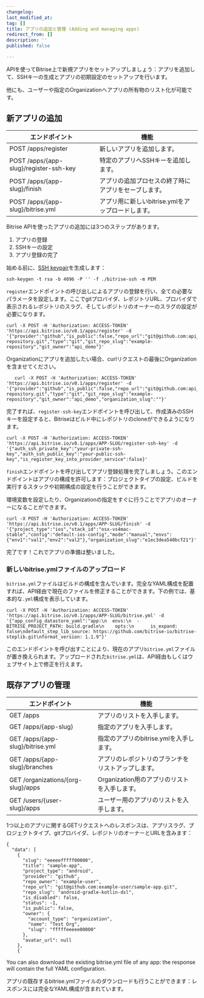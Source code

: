 ```yaml
---
changelog:
last_modified_at:
tag: []
title: アプリの追加と管理 (Adding and managing apps)
redirect_from: []
description: ''
published: false

---
```

APIを使ってBitrise上で新規アプリをセットアップしましょう：アプリを追加して、SSHキーの生成とアプリの初期設定のセットアップを行います。

他にも、ユーザーや指定のOrganizationへアプリの所有物のリスト化が可能です。

## 新アプリの追加

| エンドポイント | 機能 |
| --- | --- |
| POST /apps/register | 新しいアプリを追加します。 |
| POST /apps/{app-slug}/register-ssh-key | 特定のアプリへSSHキーを追加します。 |
| POST /apps/{app-slug}/finish | アプリの追加プロセスの終了時にアプリをセーブします。 |
| POST /apps/{app-slug}/bitrise.yml | アプリ用に新しいbitrise.ymlをアップロードします。 |

Bitrise APIを使ったアプリの追加には3つのステップがあります。

1. アプリの登録
2. SSHキーの設定
3. アプリ登録の完了

始める前に、[SSH keypair](/faq/how-to-generate-ssh-keypair/)を生成します：

    ssh-keygen -t rsa -b 4096 -P '' -f ./bitrise-ssh -m PEM  

`register`エンドポイントの呼び出しによるアプリの登録を行い、全ての必要なパラメータを設定します。ここでgitプロバイダ、レポジトリURL、プロバイダで表示されるレポジトリのスラグ、そしてレポジトリのオーナーのスラグの設定が必要になります。

    curl -X POST -H 'Authorization: ACCESS-TOKEN' 'https://api.bitrise.io/v0.1/apps/register' -d '{"provider":"github","is_public":false,"repo_url":"git@github.com:api_demo/example-repository.git","type":"git","git_repo_slug":"example-repository","git_owner":"api_demo"}'

Organizationにアプリを追加したい場合、curlリクエストの最後にOrganizationを含ませてください。

       curl -X POST -H 'Authorization: ACCESS-TOKEN' 'https://api.bitrise.io/v0.1/apps/register' -d '{"provider":"github","is_public":false,"repo_url":"git@github.com:api_demo/example-repository.git","type":"git","git_repo_slug":"example-repository","git_owner":"api_demo","organization_slug":""}'

完了すれば、`register-ssh-key`エンドポイントを呼び出して、作成済みのSSHキーを設定すると、Bitriseはビルド中にレポジトリのcloneができるようになります。

    curl -X POST -H 'Authorization: ACCESS-TOKEN' 'https://api.bitrise.io/v0.1/apps/APP-SLUG/register-ssh-key' -d '{"auth_ssh_private_key":"your-private-ssh-key","auth_ssh_public_key":"your-public-ssh-key","is_register_key_into_provider_service":false}'

`finish`エンドポイントを呼び出してアプリ登録処理を完了しましょう。このエンドポイントはアプリの構成を許可します：プロジェクトタイプの設定、ビルドを実行するスタックや初期構成の設定を行うことができます。

環境変数を設定したり、Organizationの指定をすぐに行うことでアプリのオーナーになることができます。

    curl -X POST -H 'Authorization: ACCESS-TOKEN' 'https://api.bitrise.io/v0.1/apps/APP-SLUG/finish' -d '{"project_type":"ios","stack_id":"osx-vs4mac-stable","config":"default-ios-config","mode":"manual","envs":{"env1":"val1","env2":"val2"},"organization_slug":"e1ec3dea540bcf21"}'

完了です！これでアプリの準備は整いました。

### 新しいbitrise.ymlファイルのアップロード

`bitrise.yml`ファイルはビルドの構成を含んでいます。完全なYAML構成を配置すれば、API経由で現在のファイルを修正することができます。下の例では、基本的な`.yml`構成を表示しています。

    curl -X POST -H 'Authorization: ACCESS-TOKEN' 'https://api.bitrise.io/v0.1/apps/APP-SLUG/bitrise.yml' -d '{"app_config_datastore_yaml":"app:\n  envs:\n  - BITRISE_PROJECT_PATH: build.gradle\n    opts:\n      is_expand: false\ndefault_step_lib_source: https://github.com/bitrise-io/bitrise-steplib.git\nformat_version: 1.1.9"}'

このエンドポイントを呼び出すことにより、現在のアプリ`bitrise.yml`ファイルが置き換えられます。アップロードされた`bitrise.yml`は、API経由もしくはウェブサイト上で修正を行えます。

## 既存アプリの管理

| エンドポイント | 機能 |
| --- | --- |
| GET /apps | アプリのリストを入手します。 |
| GET /apps/{app-slug} | 指定のアプリを入手します。 |
| GET /apps/{app-slug}/bitrise.yml | 指定のアプリのbitrise.ymlを入手します。 |
| GET /apps/{app-slug}/branches | アプリのレポジトリのブランチをリストアップします。 |
| GET /organizations/{org-slug}/apps | Organization用のアプリのリストを入手します。 |
| GET /users/{user-slug}/apps | ユーザー用のアプリのリストを入手します。 |

1つ以上のアプリに関するGETリクエストへのレスポンスは、アプリスラグ、プロジェクトタイプ、gitプロバイダ、レポジトリのオーナーとURLを含みます：

    {
      "data": [
        {
          "slug": "eeeeefffff00000",
          "title": "sample-app",
          "project_type": "android",
          "provider": "github",
          "repo_owner": "example-user",
          "repo_url": "git@github.com:example-user/sample-app.git",
          "repo_slug": "android-gradle-kotlin-dsl",
          "is_disabled": false,
          "status": -1,
          "is_public": false,
          "owner": {
            "account_type": "organization",
            "name": "Test Org",
            "slug": "fffffeeeee00000"
          },
          "avatar_url": null
        },
        {

You can also download the existing bitrise.yml file of any app: the response will contain the full YAML configuration.

アプリの既存するbitrise.ymlファイルのダウンロードも行うことができます：レスポンスには完全なYAML構成が含まれています。